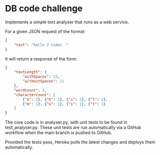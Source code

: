 # DB code challenge

Implements a simple text analyser that runs as a web service.

For a given JSON request of the format:
```json
{
    "text": "hello 2 times  "
}
```
It will return a response of the form:
```json
{
    "textLength": {
        "withSpaces": 15,
        "withoutSpaces": 11
    },
    "wordCount": 3,
    "characterCount": [
        {"e": 2}, {"h": 1}, {"i": 1}, {"l": 2},
        {"m": 1}, {"o": 1}, {"s": 1}, {"t": 1}
    ]
}
```

The core code is in analyser.py, with unit tests to be found in test_analyser.py.
These unit tests are run automatically via a GitHub workflow when the main branch is pushed to GitHub.

Provided the tests pass, Heroku pulls the latest changes and deploys them automatically.
